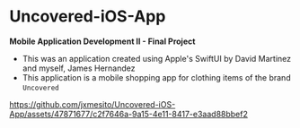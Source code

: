# Uncovered-iOS-App
**Mobile Application Development II - Final Project**
- This was an application created using Apple's SwiftUI by David Martinez and myself, James Hernandez
- This application is a mobile shopping app for clothing items of the brand `Uncovered`


https://github.com/jxmesito/Uncovered-iOS-App/assets/47871677/c2f7646a-9a15-4e11-8417-e3aad88bbef2

